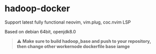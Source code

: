 # hadoop-docker
Support latest fully functional neovim, vim.plug, coc.nvim LSP

Based on debian 64bit, openjdk8.0

> :warning: **Make sure to build hadoop_base and push to your repository, then change other workernode dockerfile base iamge**

